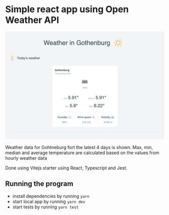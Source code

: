 # Simple react app using Open Weather API 

![image info](./weatherapp-screenshot.jpg)

Weather data for Gohtneburg fort the latest 4 days is shown. Max, min, median and average temperature are calculated based on the values from hourly weather data

Done using Vitejs starter using React, Typescript and Jest.

## Running the program

* install dependencies by running `yarn` 
* start local app by running `yarn dev`
* start tests by running `yarn test`
